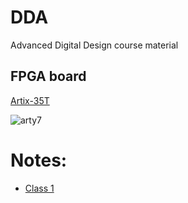 # DDA
Advanced Digital Design course material

## FPGA board
[Artix-35T](https://www.xilinx.com/products/boards-and-kits/arty.html)

![arty7](https://www.xilinx.com/content/xilinx/en/products/boards-and-kits/arty/_jcr_content/root/fullParsys/xilinxflexibleslab_1141911343/xilinxflexibleslab-parsys/xilinxtabs/childParsys-specifications/xilinximage.img.png/1503511073525.png)

# Notes:

- [Class 1](https://onedrive.live.com/redir?resid=71656CC072A17A83%211909&authkey=%21AJVzlWE3PQHxBFE&page=Edit&wd=target%28DDA.one%7C1250178f-4834-44f4-b3ac-d37a29de5e78%2FClase%201%7Cf4623614-bb72-4b9a-b318-0e13ccdb7fc4%2F%29&wdorigin=703)